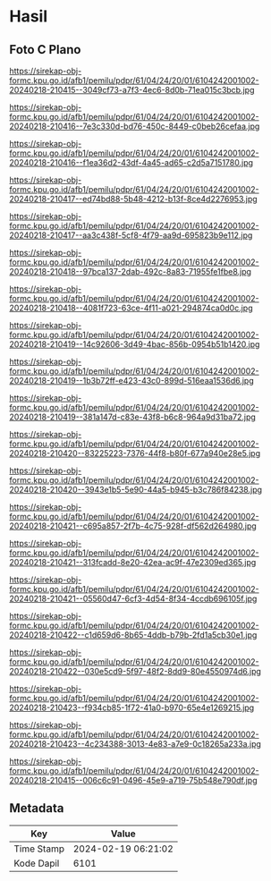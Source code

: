 # Hasil

## Foto C Plano

https://sirekap-obj-formc.kpu.go.id/afb1/pemilu/pdpr/61/04/24/20/01/6104242001002-20240218-210415--3049cf73-a7f3-4ec6-8d0b-71ea015c3bcb.jpg

https://sirekap-obj-formc.kpu.go.id/afb1/pemilu/pdpr/61/04/24/20/01/6104242001002-20240218-210416--7e3c330d-bd76-450c-8449-c0beb26cefaa.jpg

https://sirekap-obj-formc.kpu.go.id/afb1/pemilu/pdpr/61/04/24/20/01/6104242001002-20240218-210416--f1ea36d2-43df-4a45-ad65-c2d5a7151780.jpg

https://sirekap-obj-formc.kpu.go.id/afb1/pemilu/pdpr/61/04/24/20/01/6104242001002-20240218-210417--ed74bd88-5b48-4212-b13f-8ce4d2276953.jpg

https://sirekap-obj-formc.kpu.go.id/afb1/pemilu/pdpr/61/04/24/20/01/6104242001002-20240218-210417--aa3c438f-5cf8-4f79-aa9d-695823b9e112.jpg

https://sirekap-obj-formc.kpu.go.id/afb1/pemilu/pdpr/61/04/24/20/01/6104242001002-20240218-210418--97bca137-2dab-492c-8a83-71955fe1fbe8.jpg

https://sirekap-obj-formc.kpu.go.id/afb1/pemilu/pdpr/61/04/24/20/01/6104242001002-20240218-210418--4081f723-63ce-4f11-a021-294874ca0d0c.jpg

https://sirekap-obj-formc.kpu.go.id/afb1/pemilu/pdpr/61/04/24/20/01/6104242001002-20240218-210419--14c92606-3d49-4bac-856b-0954b51b1420.jpg

https://sirekap-obj-formc.kpu.go.id/afb1/pemilu/pdpr/61/04/24/20/01/6104242001002-20240218-210419--1b3b72ff-e423-43c0-899d-516eaa1536d6.jpg

https://sirekap-obj-formc.kpu.go.id/afb1/pemilu/pdpr/61/04/24/20/01/6104242001002-20240218-210419--381a147d-c83e-43f8-b6c8-964a9d31ba72.jpg

https://sirekap-obj-formc.kpu.go.id/afb1/pemilu/pdpr/61/04/24/20/01/6104242001002-20240218-210420--83225223-7376-44f8-b80f-677a940e28e5.jpg

https://sirekap-obj-formc.kpu.go.id/afb1/pemilu/pdpr/61/04/24/20/01/6104242001002-20240218-210420--3943e1b5-5e90-44a5-b945-b3c786f84238.jpg

https://sirekap-obj-formc.kpu.go.id/afb1/pemilu/pdpr/61/04/24/20/01/6104242001002-20240218-210421--c695a857-2f7b-4c75-928f-df562d264980.jpg

https://sirekap-obj-formc.kpu.go.id/afb1/pemilu/pdpr/61/04/24/20/01/6104242001002-20240218-210421--313fcadd-8e20-42ea-ac9f-47e2309ed365.jpg

https://sirekap-obj-formc.kpu.go.id/afb1/pemilu/pdpr/61/04/24/20/01/6104242001002-20240218-210421--05560d47-6cf3-4d54-8f34-4ccdb696105f.jpg

https://sirekap-obj-formc.kpu.go.id/afb1/pemilu/pdpr/61/04/24/20/01/6104242001002-20240218-210422--c1d659d6-8b65-4ddb-b79b-2fd1a5cb30e1.jpg

https://sirekap-obj-formc.kpu.go.id/afb1/pemilu/pdpr/61/04/24/20/01/6104242001002-20240218-210422--030e5cd9-5f97-48f2-8dd9-80e4550974d6.jpg

https://sirekap-obj-formc.kpu.go.id/afb1/pemilu/pdpr/61/04/24/20/01/6104242001002-20240218-210423--f934cb85-1f72-41a0-b970-65e4e1269215.jpg

https://sirekap-obj-formc.kpu.go.id/afb1/pemilu/pdpr/61/04/24/20/01/6104242001002-20240218-210423--4c234388-3013-4e83-a7e9-0c18265a233a.jpg

https://sirekap-obj-formc.kpu.go.id/afb1/pemilu/pdpr/61/04/24/20/01/6104242001002-20240218-210415--006c6c91-0496-45e9-a719-75b548e790df.jpg


## Metadata

| Key        | Value               |
| ---------- | ------------------- |
| Time Stamp | 2024-02-19 06:21:02 |
| Kode Dapil | 6101                |



